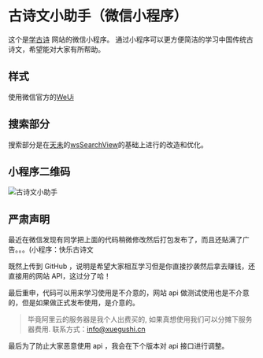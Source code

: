 # 古诗文小助手（微信小程序）

这个是[学古诗](https://xuegushi.cn) 网站的微信小程序。
通过小程序可以更方便简洁的学习中国传统古诗文，希望能对大家有所帮助。

## 样式
使用微信官方的[WeUi](https://weui.io)

## 搜索部分
搜索部分是在[天未](https://github.com/mindawei)的[wsSearchView](https://github.com/mindawei/wsSearchView)的基础上进行的改造和优化。


## 小程序二维码

![古诗文小助手](https://github.com/johnnyzhang1992/gushi_lite/blob/master/images/xcx.jpg)

## 严肃声明

最近在微信发现有同学把上面的代码稍微修改然后打包发布了，而且还贴满了广告。。。(小程序：快乐古诗文

既然上传到 GitHub ，说明是希望大家相互学习但是你直接抄袭然后拿去赚钱，还直接用的网站 API，这过分了哈！

最后重申，代码可以用来学习使用是不介意的，网站 api 做测试使用也是不介意的，但是如果做正式发布使用，是介意的。

> 毕竟阿里云的服务器是我个人出费买的, 如果真想使用我们可以分摊下服务器费用. 联系方式：info@xuegushi.cn

最后为了防止大家恶意使用 api ，我会在下个版本对 api 接口进行调整。
